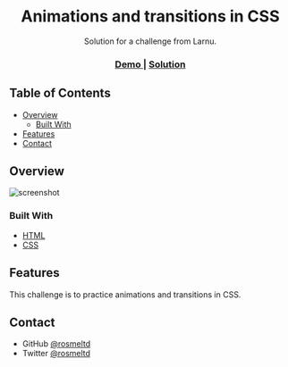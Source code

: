<h1 align="center">Animations and transitions in CSS</h1>

<div align="center">
   Solution for a challenge from Larnu.
</div>

<div align="center">
  <h3>
    <a href="https://rosmeltd.github.io/css_animaciones/">
      Demo
    </a>
    <span> | </span>
    <a href="https://github.com/rosmeltd/css_animaciones">
      Solution
    </a>
  </h3>
</div>

<!-- TABLE OF CONTENTS -->

## Table of Contents

- [Overview](#overview)
  - [Built With](#built-with)
- [Features](#features)
- [Contact](#contact)

<!-- OVERVIEW -->

## Overview

![screenshot](https://github.com/rosmeltd/css_animaciones/blob/main/img/overview.png?raw=true)

### Built With

- [HTML](https://developer.mozilla.org/es/docs/Web/HTML)
- [CSS](https://developer.mozilla.org/es/docs/Web/CSS)

## Features

This challenge is to practice animations and transitions in CSS.

## Contact

- GitHub [@rosmeltd](https://github.com/rosmeltd)
- Twitter [@rosmeltd](https://twitter.com/rosmeltd)
